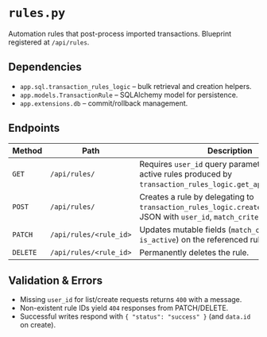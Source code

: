 # `rules.py`

Automation rules that post-process imported transactions. Blueprint registered
at `/api/rules`.

## Dependencies

- `app.sql.transaction_rules_logic` – bulk retrieval and creation helpers.
- `app.models.TransactionRule` – SQLAlchemy model for persistence.
- `app.extensions.db` – commit/rollback management.

## Endpoints

| Method | Path | Description |
| ------ | ---- | ----------- |
| `GET` | `/api/rules/` | Requires `user_id` query parameter; returns active rules produced by `transaction_rules_logic.get_applicable_rules`. |
| `POST` | `/api/rules/` | Creates a rule by delegating to `transaction_rules_logic.create_rule`. Expects JSON with `user_id`, `match_criteria`, and `action`. |
| `PATCH` | `/api/rules/<rule_id>` | Updates mutable fields (`match_criteria`, `action`, `is_active`) on the referenced rule. |
| `DELETE` | `/api/rules/<rule_id>` | Permanently deletes the rule. |

## Validation & Errors

- Missing `user_id` for list/create requests returns `400` with a message.
- Non-existent rule IDs yield `404` responses from PATCH/DELETE.
- Successful writes respond with `{ "status": "success" }` (and `data.id` on create).
